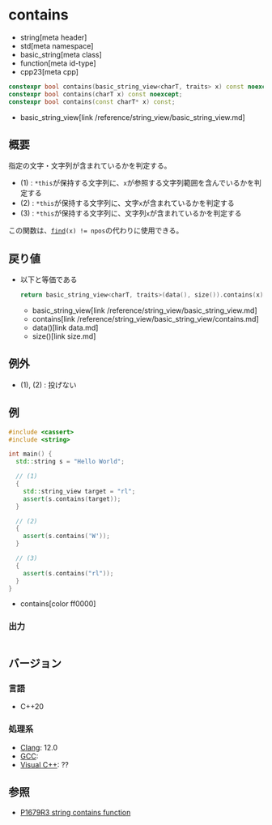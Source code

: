 # contains
* string[meta header]
* std[meta namespace]
* basic_string[meta class]
* function[meta id-type]
* cpp23[meta cpp]

```cpp
constexpr bool contains(basic_string_view<charT, traits> x) const noexcept; // (1) C++23
constexpr bool contains(charT x) const noexcept;                            // (2) C++23
constexpr bool contains(const charT* x) const;                              // (3) C++23
```
* basic_string_view[link /reference/string_view/basic_string_view.md]

## 概要
指定の文字・文字列が含まれているかを判定する。

- (1) : `*this`が保持する文字列に、`x`が参照する文字列範囲を含んでいるかを判定する
- (2) : `*this`が保持する文字列に、文字`x`が含まれているかを判定する
- (3) : `*this`が保持する文字列に、文字列`x`が含まれているかを判定する

この関数は、[`find`](find.md)`(x) != npos`の代わりに使用できる。


## 戻り値
- 以下と等価である
    ```cpp
    return basic_string_view<charT, traits>(data(), size()).contains(x);
    ```
    * basic_string_view[link /reference/string_view/basic_string_view.md]
    * contains[link /reference/string_view/basic_string_view/contains.md]
    * data()[link data.md]
    * size()[link size.md]


## 例外
- (1), (2) : 投げない


## 例
```cpp example
#include <cassert>
#include <string>

int main() {
  std::string s = "Hello World";

  // (1)
  {
    std::string_view target = "rl";
    assert(s.contains(target));
  }

  // (2)
  {
    assert(s.contains('W'));
  }

  // (3)
  {
    assert(s.contains("rl"));
  }
}
```
* contains[color ff0000]

### 出力
```
```

## バージョン
### 言語
- C++20

### 処理系
- [Clang](/implementation.md#clang): 12.0
- [GCC](/implementation.md#gcc):
- [Visual C++](/implementation.md#visual_cpp): ??


## 参照
- [P1679R3 string contains function](http://www.open-std.org/jtc1/sc22/wg21/docs/papers/2020/p1679r3.html)
